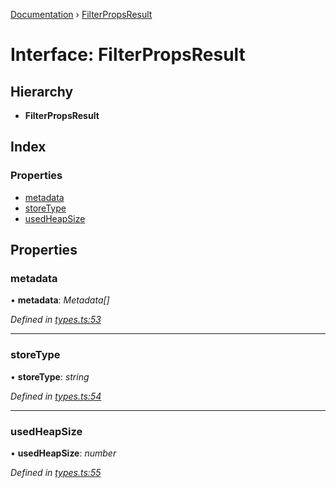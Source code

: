 [Documentation](../README.md) › [FilterPropsResult](filterpropsresult.md)

# Interface: FilterPropsResult

## Hierarchy

* **FilterPropsResult**

## Index

### Properties

* [metadata](filterpropsresult.md#metadata)
* [storeType](filterpropsresult.md#storetype)
* [usedHeapSize](filterpropsresult.md#usedheapsize)

## Properties

###  metadata

• **metadata**: *Metadata[]*

*Defined in [types.ts:53](https://github.com/badbatch/cachemap/blob/6239088/packages/core-worker/src/types.ts#L53)*

___

###  storeType

• **storeType**: *string*

*Defined in [types.ts:54](https://github.com/badbatch/cachemap/blob/6239088/packages/core-worker/src/types.ts#L54)*

___

###  usedHeapSize

• **usedHeapSize**: *number*

*Defined in [types.ts:55](https://github.com/badbatch/cachemap/blob/6239088/packages/core-worker/src/types.ts#L55)*
